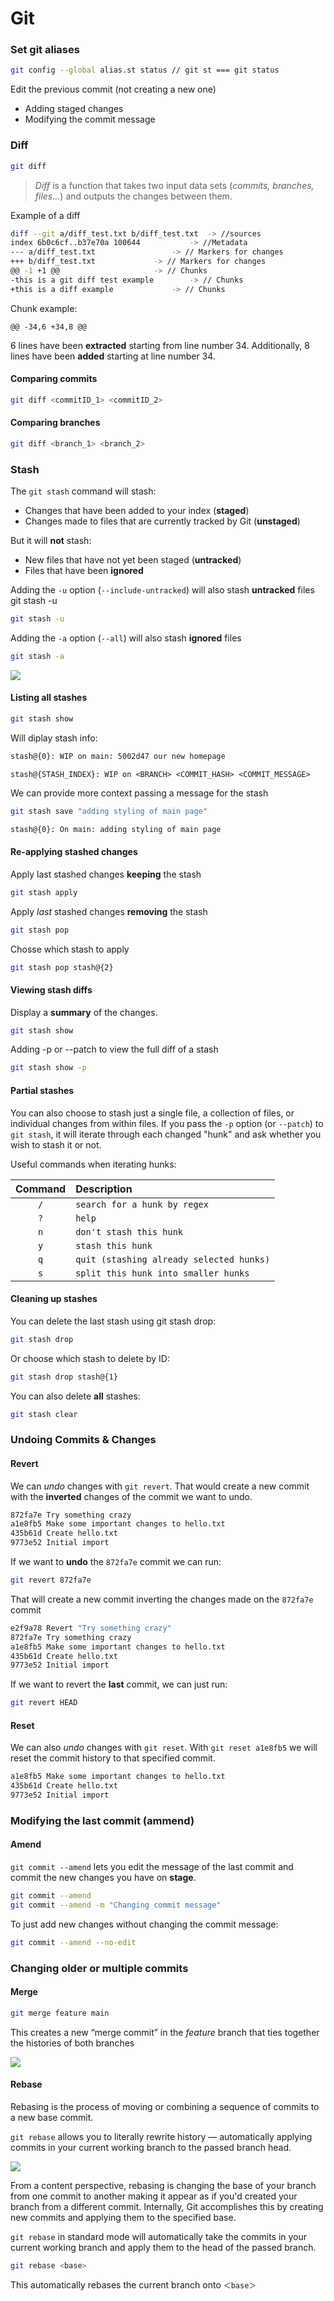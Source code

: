 # Git

### Set git aliases

```bash
git config --global alias.st status // git st === git status
```

Edit the previous commit (not creating a new one)

-   Adding staged changes
-   Modifying the commit message

### Diff

```bash
git diff
```

> _Diff_ is a function that takes two input data sets (_commits, branches, files..._) and outputs the changes between them.

Example of a diff

```bash
diff --git a/diff_test.txt b/diff_test.txt	-> //sources
index 6b0c6cf..b37e70a 100644 			-> //Metadata
--- a/diff_test.txt 				-> // Markers for changes
+++ b/diff_test.txt				-> // Markers for changes
@@ -1 +1 @@  					-> // Chunks
-this is a git diff test example 		-> // Chunks
+this is a diff example 			-> // Chunks
```

Chunk example:

    @@ -34,6 +34,8 @@

6 lines have been **extracted** starting from line number 34. Additionally, 8 lines have been **added** starting at line number 34.

#### Comparing commits

```bash
git diff <commitID_1> <commitID_2>
```

#### Comparing branches

```bash
git diff <branch_1> <branch_2>
```

### Stash

The `git stash` command will stash:

-   Changes that have been added to your index (**staged**)
-   Changes made to files that are currently tracked by Git (**unstaged**)

But it will **not** stash:

-   New files that have not yet been staged (**untracked**)
-   Files that have been **ignored**

Adding the `-u` option (`--include-untracked`) will also stash **untracked** files
git stash -u

```bash
git stash -u
```

Adding the `-a` option (`--all`) will also stash **ignored** files

```bash
git stash -a
```

![](https://wac-cdn.atlassian.com/dam/jcr:d6fec41a-dc66-4af6-8b0f-c23d271eaf8e/01.svg?cdnVersion=2221)

#### Listing all stashes

```bash
git stash show
```

Will diplay stash info:

```bash
stash@{0}: WIP on main: 5002d47 our new homepage
```

    stash@{STASH_INDEX}: WIP on <BRANCH> <COMMIT_HASH> <COMMIT_MESSAGE>

We can provide more context passing a message for the stash

```bash
git stash save "adding styling of main page"
```

```bash
stash@{0}: On main: adding styling of main page
```

#### Re-applying stashed changes

Apply last stashed changes **keeping** the stash

```bash
git stash apply
```

Apply _last_ stashed changes **removing** the stash

```bash
git stash pop
```

Chosse which stash to apply

```bash
git stash pop stash@{2}
```

#### Viewing stash diffs

Display a **summary** of the changes.

```bash
git stash show
```

Adding -p or --patch to view the full diff of a stash

```bash
git stash show -p
```

#### Partial stashes

You can also choose to stash just a single file, a collection of files, or individual changes from within files. If you pass the `-p` option (or `--patch`) to `git stash`, it will iterate through each changed "hunk" and ask whether you wish to stash it or not.

Useful commands when iterating hunks:

| Command | Description                              |
| :-----: | :--------------------------------------- |
|   `/`   | `search for a hunk by regex`             |
|   `?`   | `help`                                   |
|   `n`   | `don't stash this hunk`                  |
|   `y`   | `stash this hunk`                        |
|   `q`   | `quit (stashing already selected hunks)` |
|   `s`   | `split this hunk into smaller hunks`     |

#### Cleaning up stashes

You can delete the last stash using git stash drop:

```bash
git stash drop
```

Or choose which stash to delete by ID:

```bash
git stash drop stash@{1}
```

You can also delete **all** stashes:

```bash
git stash clear
```

### Undoing Commits & Changes

#### Revert

We can _undo_ changes with `git revert`. That would create a new commit with the **inverted** changes of the commit we want to undo.

```bash
872fa7e Try something crazy
a1e8fb5 Make some important changes to hello.txt
435b61d Create hello.txt
9773e52 Initial import
```

If we want to **undo** the `872fa7e` commit we can run:

```bash
git revert 872fa7e
```

That will create a new commit inverting the changes made on the `872fa7e` commit

```bash
e2f9a78 Revert "Try something crazy"
872fa7e Try something crazy
a1e8fb5 Make some important changes to hello.txt
435b61d Create hello.txt
9773e52 Initial import
```

If we want to revert the **last** commit, we can just run:

```bash
git revert HEAD
```

#### Reset

We can also _undo_ changes with `git reset`. With `git reset a1e8fb5` we will reset the commit history to that specified commit.

```bash
a1e8fb5 Make some important changes to hello.txt
435b61d Create hello.txt
9773e52 Initial import
```

### Modifying the last commit (ammend)

#### Amend

`git commit --amend` lets you edit the message of the last commit and commit the new changes you have on **stage**.

```bash
git commit --amend
git commit --amend -m "Changing commit message"
```

To just add new changes without changing the commit message:

```bash
git commit --amend --no-edit
```

### Changing older or multiple commits

#### Merge

```bash
git merge feature main
```

This creates a new “merge commit” in the _feature_ branch that ties together the histories of both branches

![](https://wac-cdn.atlassian.com/dam/jcr:4639eeb8-e417-434a-a3f8-a972277fc66a/02%20Merging%20main%20into%20the%20feature%20branh.svg?cdnVersion=2449)

#### Rebase

Rebasing is the process of moving or combining a sequence of commits to a new base commit.

`git rebase` allows you to literally rewrite history — automatically applying commits in your current working branch to the passed branch head.

![](https://wac-cdn.atlassian.com/dam/jcr:4e576671-1b7f-43db-afb5-cf8db8df8e4a/01%20What%20is%20git%20rebase.svg?cdnVersion=2430)

From a content perspective, rebasing is changing the base of your branch from one commit to another making it appear as if you'd created your branch from a different commit. Internally, Git accomplishes this by creating new commits and applying them to the specified base.

`git rebase` in standard mode will automatically take the commits in your current working branch and apply them to the head of the passed branch.

```bash
git rebase <base>
```

This automatically rebases the current branch onto `＜base＞`
